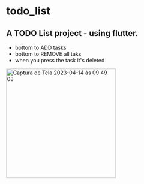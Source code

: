 # todo_list

## A TODO List project - using flutter.

 - bottom to ADD tasks
 - bottom to REMOVE all taks
 - when you press the task it's deleted


<img width="292" alt="Captura de Tela 2023-04-14 às 09 49 08" src="https://user-images.githubusercontent.com/9489296/232048689-484cf715-297f-4131-b1b8-320bc4dee018.png">


